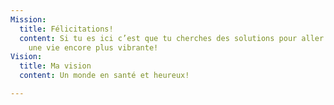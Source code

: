 ```yaml
---
Mission:
  title: Félicitations!
  content: Si tu es ici c’est que tu cherches des solutions pour aller mieux ou vivre
    une vie encore plus vibrante!
Vision:
  title: Ma vision
  content: Un monde en santé et heureux!

---
```

